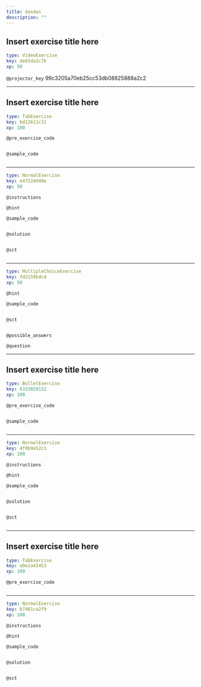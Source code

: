 ```yaml
---
title: dasdas
description: ""
---
```


## Insert exercise title here

```yaml
type: VideoExercise
key: de65da2c7b
xp: 50
```

`@projector_key`
99c3205a70eb25cc53db08825888a2c2

---

## Insert exercise title here

```yaml
type: TabExercise
key: bd12611c31
xp: 100
```



`@pre_exercise_code`
```{r}

```

`@sample_code`
```{r}

```

***

```yaml
type: NormalExercise
key: e4722dd49e
xp: 50
```



`@instructions`


`@hint`


`@sample_code`
```{r}

```

`@solution`
```{r}

```

`@sct`
```{r}

```

***

```yaml
type: MultipleChoiceExercise
key: fd2159bdcd
xp: 50
```



`@hint`


`@sample_code`
```{r}

```

`@sct`
```{r}

```

`@possible_answers`


`@question`

---

## Insert exercise title here

```yaml
type: BulletExercise
key: 6333029132
xp: 100
```



`@pre_exercise_code`
```{r}

```

`@sample_code`
```{r}

```

***

```yaml
type: NormalExercise
key: 4f0b9a52c1
xp: 100
```



`@instructions`


`@hint`


`@sample_code`
```{r}

```

`@solution`
```{r}

```

`@sct`
```{r}

```

---

## Insert exercise title here

```yaml
type: TabExercise
key: a9e1a43453
xp: 100
```



`@pre_exercise_code`
```{r}

```

***

```yaml
type: NormalExercise
key: b7461ca2f9
xp: 100
```



`@instructions`


`@hint`


`@sample_code`
```{r}

```

`@solution`
```{r}

```

`@sct`
```{r}

```
